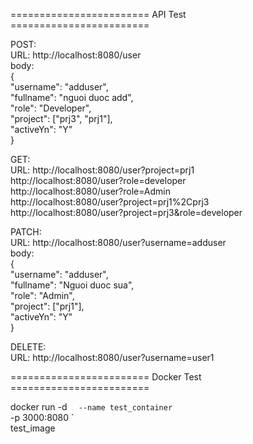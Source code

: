 ======================== API Test ========================

POST:  
URL: http://localhost:8080/user  
body:  
{  
"username": "adduser",  
"fullname": "nguoi duoc add",  
"role": "Developer",  
"project": ["prj3", "prj1"],  
"activeYn": "Y"  
}  

GET:  
URL: http://localhost:8080/user?project=prj1  
http://localhost:8080/user?role=developer  
http://localhost:8080/user?role=Admin  
http://localhost:8080/user?project=prj1%2Cprj3  
http://localhost:8080/user?project=prj3&role=developer  

PATCH:  
URL: http://localhost:8080/user?username=adduser  
body:  
{  
"username": "adduser",  
"fullname": "Nguoi duoc sua",  
"role": "Admin",  
"project": ["prj1"],  
"activeYn": "Y"  
}  

DELETE:  
URL: http://localhost:8080/user?username=user1  

======================== Docker Test ========================
  
docker run -d `  
--name test_container `  
-p 3000:8080 `  
test_image  
